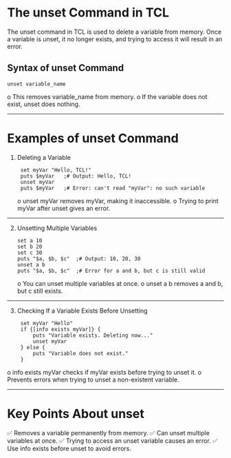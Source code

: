 # The unset Command in TCL

 The unset command in TCL is used to delete a variable from memory. Once a variable is unset, it no longer exists, and trying to access it will result in an error.

## Syntax of unset Command

    unset variable_name

   o This removes variable_name from memory.
   o If the variable does not exist, unset does nothing.

---

# Examples of unset Command

1. Deleting a Variable

        set myVar "Hello, TCL!"
        puts $myVar   ;# Output: Hello, TCL!
        unset myVar
        puts $myVar   ;# Error: can't read "myVar": no such variable
        
   o unset myVar removes myVar, making it inaccessible.
   o Trying to print myVar after unset gives an error.

---



2. Unsetting Multiple Variables

       set a 10
       set b 20
       set c 30
       puts "$a, $b, $c"  ;# Output: 10, 20, 30
       unset a b
       puts "$a, $b, $c"  ;# Error for a and b, but c is still valid

   o You can unset multiple variables at once.
   o unset a b removes a and b, but c still exists.

---

3. Checking If a Variable Exists Before Unsetting

        set myVar "Hello"
        if {[info exists myVar]} {
            puts "Variable exists. Deleting now..."
            unset myVar
        } else {
            puts "Variable does not exist."
        }

  o info exists myVar checks if myVar exists before trying to unset it.
  o Prevents errors when trying to unset a non-existent variable.

---

# Key Points About unset

✅ Removes a variable permanently from memory.
✅ Can unset multiple variables at once.
✅ Trying to access an unset variable causes an error.
✅ Use info exists before unset to avoid errors.
